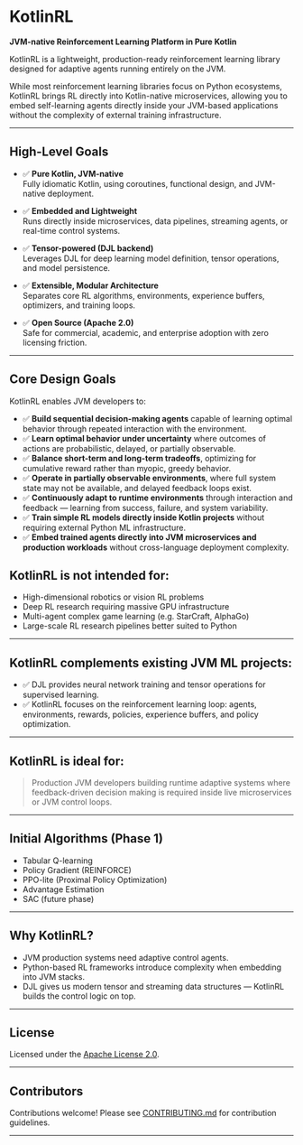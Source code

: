 # KotlinRL

**JVM-native Reinforcement Learning Platform in Pure Kotlin**

KotlinRL is a lightweight, production-ready reinforcement learning library designed for adaptive agents running entirely on the JVM.

While most reinforcement learning libraries focus on Python ecosystems, KotlinRL brings RL directly into Kotlin-native microservices, allowing you to embed self-learning agents directly inside your JVM-based applications without the complexity of external training infrastructure.

---

## High-Level Goals

- ✅ **Pure Kotlin, JVM-native**  
  Fully idiomatic Kotlin, using coroutines, functional design, and JVM-native deployment.

- ✅ **Embedded and Lightweight**  
  Runs directly inside microservices, data pipelines, streaming agents, or real-time control systems.

- ✅ **Tensor-powered (DJL backend)**  
  Leverages DJL for deep learning model definition, tensor operations, and model persistence.

- ✅ **Extensible, Modular Architecture**  
  Separates core RL algorithms, environments, experience buffers, optimizers, and training loops.

- ✅ **Open Source (Apache 2.0)**  
  Safe for commercial, academic, and enterprise adoption with zero licensing friction.

---

## Core Design Goals

KotlinRL enables JVM developers to:

- ✅ **Build sequential decision-making agents** capable of learning optimal behavior through repeated interaction with the environment.
- ✅ **Learn optimal behavior under uncertainty** where outcomes of actions are probabilistic, delayed, or partially observable.
- ✅ **Balance short-term and long-term tradeoffs**, optimizing for cumulative reward rather than myopic, greedy behavior.
- ✅ **Operate in partially observable environments**, where full system state may not be available, and delayed feedback loops exist.
- ✅ **Continuously adapt to runtime environments** through interaction and feedback — learning from success, failure, and system variability.
- ✅ **Train simple RL models directly inside Kotlin projects** without requiring external Python ML infrastructure.
- ✅ **Embed trained agents directly into JVM microservices and production workloads** without cross-language deployment complexity.

## KotlinRL is **not** intended for:

- High-dimensional robotics or vision RL problems
- Deep RL research requiring massive GPU infrastructure
- Multi-agent complex game learning (e.g. StarCraft, AlphaGo)
- Large-scale RL research pipelines better suited to Python

---

## KotlinRL complements existing JVM ML projects:

- ✅ DJL provides neural network training and tensor operations for supervised learning.
- ✅ KotlinRL focuses on the reinforcement learning loop: agents, environments, rewards, policies, experience buffers, and policy optimization.

---

## KotlinRL is ideal for:

> Production JVM developers building runtime adaptive systems where feedback-driven decision making is required inside live microservices or JVM control loops.

---
## Initial Algorithms (Phase 1)

- Tabular Q-learning
- Policy Gradient (REINFORCE)
- PPO-lite (Proximal Policy Optimization)
- Advantage Estimation
- SAC (future phase)

---

## Why KotlinRL?

- JVM production systems need adaptive control agents.
- Python-based RL frameworks introduce complexity when embedding into JVM stacks.
- DJL gives us modern tensor and streaming data structures — KotlinRL builds the control logic on top.

---

## License

Licensed under the [Apache License 2.0](LICENSE).

---

## Contributors

Contributions welcome! Please see [CONTRIBUTING.md](CONTRIBUTING.md) for contribution guidelines.

---
